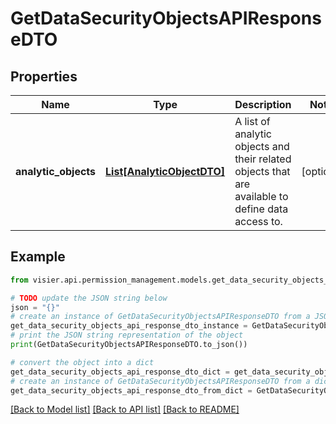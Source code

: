 # GetDataSecurityObjectsAPIResponseDTO


## Properties

Name | Type | Description | Notes
------------ | ------------- | ------------- | -------------
**analytic_objects** | [**List[AnalyticObjectDTO]**](AnalyticObjectDTO.md) | A list of analytic objects and their related objects that are available to define data access to. | [optional] 

## Example

```python
from visier.api.permission_management.models.get_data_security_objects_api_response_dto import GetDataSecurityObjectsAPIResponseDTO

# TODO update the JSON string below
json = "{}"
# create an instance of GetDataSecurityObjectsAPIResponseDTO from a JSON string
get_data_security_objects_api_response_dto_instance = GetDataSecurityObjectsAPIResponseDTO.from_json(json)
# print the JSON string representation of the object
print(GetDataSecurityObjectsAPIResponseDTO.to_json())

# convert the object into a dict
get_data_security_objects_api_response_dto_dict = get_data_security_objects_api_response_dto_instance.to_dict()
# create an instance of GetDataSecurityObjectsAPIResponseDTO from a dict
get_data_security_objects_api_response_dto_from_dict = GetDataSecurityObjectsAPIResponseDTO.from_dict(get_data_security_objects_api_response_dto_dict)
```
[[Back to Model list]](../README.md#documentation-for-models) [[Back to API list]](../README.md#documentation-for-api-endpoints) [[Back to README]](../README.md)


